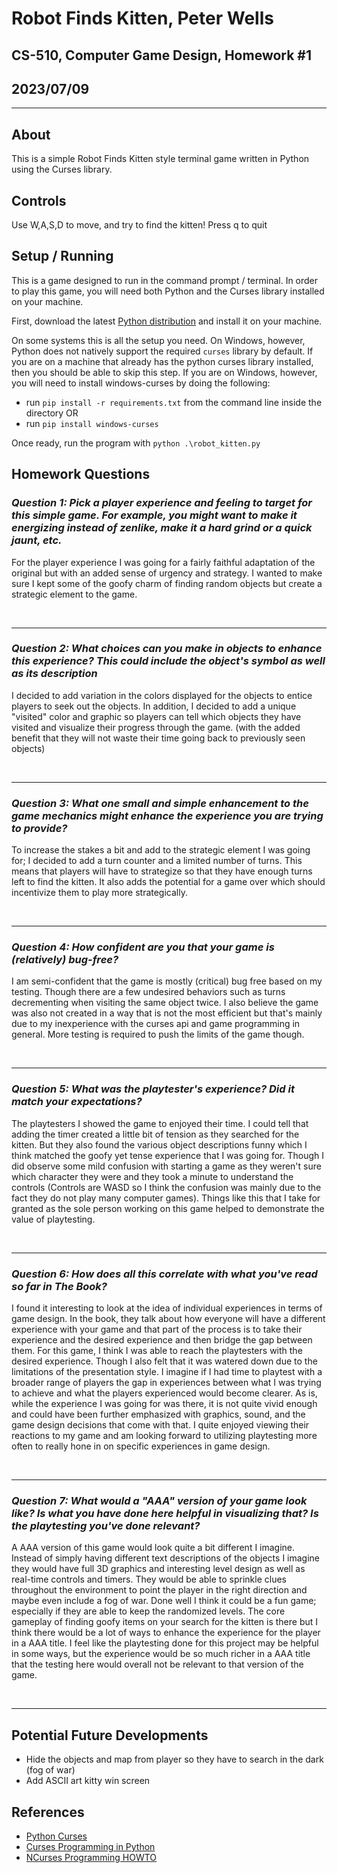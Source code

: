 # Robot Finds Kitten, Peter Wells

## CS-510, Computer Game Design, Homework #1

## 2023/07/09

---

## About

This is a simple Robot Finds Kitten style terminal game written in Python using the Curses library.

## Controls

Use W,A,S,D to move, and try to find the kitten! Press q to quit

## Setup / Running

This is a game designed to run in the command prompt / terminal. In order to play this game, you will need both Python and the Curses library installed on your machine.

First, download the latest [Python distribution](https://www.python.org/downloads/) and install it on your machine.

On some systems this is all the setup you need. On Windows, however, Python does not natively support the required `curses` library by default. If you are on a machine that already has the python curses library installed, then you should be able to skip this step. If you are on Windows, however, you will need to install windows-curses by doing the following:

- run `pip install -r requirements.txt` from the command line inside the directory OR
- run `pip install windows-curses`

Once ready, run the program with `python .\robot_kitten.py`

## Homework Questions

### ***Question 1: Pick a player experience and feeling to target for this simple game. For example, you might want to make it energizing instead of zenlike, make it a hard grind or a quick jaunt, etc.***

For the player experience I was going for a fairly faithful adaptation of the original but with an added sense of urgency and strategy. I wanted to make sure I kept some of the goofy charm of finding random objects but create a strategic element to the game.

<br>

---

### ***Question 2: What choices can you make in objects to enhance this experience? This could include the object's symbol as well as its description***

I decided to add variation in the colors displayed for the objects to entice players to seek out the objects. In addition, I decided to add a unique "visited" color and graphic so players can tell which objects they have visited and visualize their progress through the game. (with the added benefit that they will not waste their time going back to previously seen objects)

<br>

---

### ***Question 3: What one small and simple enhancement to the game mechanics might enhance the experience you are trying to provide?***

To increase the stakes a bit and add to the strategic element I was going for; I decided to add a turn counter and a limited number of turns. This means that players will have to strategize so that they have enough turns left to find the kitten. It also adds the potential for a game over which should incentivize them to play more strategically.

<br>

---

### ***Question 4: How confident are you that your game is (relatively) bug-free?***

I am semi-confident that the game is mostly (critical) bug free based on my testing. Though there are a few undesired behaviors such as turns decrementing when visiting the same object twice. I also believe the game was also not created in a way that is not the most efficient but that's mainly due to my inexperience with the curses api and game programming in general. More testing is required to push the limits of the game though.

<br>

---

### ***Question 5: What was the playtester's experience? Did it match your expectations?***

The playtesters I showed the game to enjoyed their time. I could tell that adding the timer created a little bit of tension as they searched for the kitten. But they also found the various object descriptions funny which I think matched the goofy yet tense experience that I was going for. Though I did observe some mild confusion with starting a game as they weren't sure which character they were and they took a minute to understand the controls (Controls are WASD so I think the confusion was mainly due to the fact they do not play many computer games). Things like this that I take for granted as the sole person working on this game helped to demonstrate the value of playtesting.

<br>

---

### ***Question 6: How does all this correlate with what you've read so far in The Book?***

I found it interesting to look at the idea of individual experiences in terms of game design. In the book, they talk about how everyone will have a different experience with your game and that part of the process is to take their experience and the desired experience and then bridge the gap between them. For this game, I think I was able to reach the playtesters with the desired experience. Though I also felt that it was watered down due to the limitations of the presentation style. I imagine if I had time to playtest with a broader range of players the gap in experiences between what I was trying to achieve and what the players experienced would become clearer. As is, while the experience I was going for was there, it is not quite vivid enough and could have been further emphasized with graphics, sound, and the game design decisions that come with that. I quite enjoyed viewing their reactions to my game and am looking forward to utilizing playtesting more often to really hone in on specific experiences in game design.

<br>

---

### ***Question 7: What would a "AAA" version of your game look like? Is what you have done here helpful in visualizing that? Is the playtesting you've done relevant?***

A AAA version of this game would look quite a bit different I imagine. Instead of simply having different text descriptions of the objects I imagine they would have full 3D graphics and interesting level design as well as real-time controls and timers. They would be able to sprinkle clues throughout the environment to point the player in the right direction and maybe even include a fog of war. Done well I think it could be a fun game; especially if they are able to keep the randomized levels. The core gameplay of finding goofy items on your search for the kitten is there but I think there would be a lot of ways to enhance the experience for the player in a AAA title. I feel like the playtesting done for this project may be helpful in some ways, but the experience would be so much richer in a AAA title that the testing here would overall not be relevant to that version of the game.

<br>

---

## Potential Future Developments

- Hide the objects and map from player so they have to search in the dark (fog of war)
- Add ASCII art kitty win screen


## References

- [Python Curses](https://docs.python.org/3/howto/curses.html)
- [Curses Programming in Python](https://www.devdungeon.com/content/curses-programming-python)
- [NCurses Programming HOWTO](http://www.ibiblio.org/pub/Linux/docs/HOWTO/other-formats/html_single/NCURSES-Programming-HOWTO.html#WHATIS)
